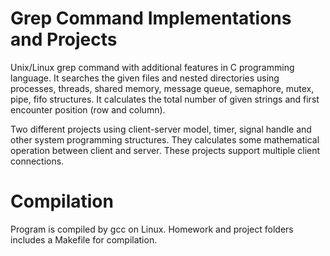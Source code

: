 # Grep Command Implementations and Projects

  Unix/Linux grep command with additional features in C programming language. It searches the given
  files and nested directories using processes, threads, shared memory, message queue,
  semaphore, mutex, pipe, fifo structures. It calculates the total number of given strings and first
  encounter position (row and column).

  Two different projects using client-server model, timer, signal handle and other system programming structures. 
  They calculates some mathematical operation between client and server. These projects support multiple client connections.


# Compilation
  
  Program is compiled by gcc on Linux.
  Homework and project folders includes a Makefile for compilation.
